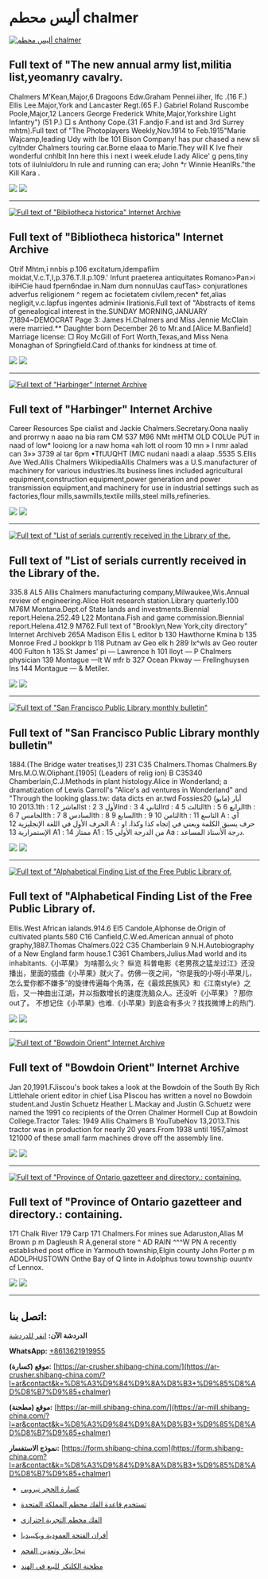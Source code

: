 # أليس محطم chalmer

<a href="https://swt.shibang-china.com/?l=ar&img&k=%D8%A3%D9%84%D9%8A%D8%B3+%D9%85%D8%AD%D8%B7%D9%85+chalmer" target="_blank">![أليس محطم chalmer](http://static.shibang-china.com/all-800x300/1311.jpg)</a>

## Full text of &quot;The new annual army list,militia list,yeomanry cavalry.
Chalmers M&#39;Kean,Major,6 Dragoons Edw.Graham Pennei.iiher, Ifc .(16 F.) Ellis Lee.Major,York and Lancaster Regt.(65 F.) Gabriel Roland Ruscombe Poole,Major,12 Lancers George Frederick White,Major,Yorkshire Light Infantry&quot;) (51 P.) □ s Anthony Cope.{31 F.andjo F.and ist and 3rd Surrey mhtm).Full text of &quot;The Photoplayers Weekly,Nov.1914 to Feb.1915&quot;Marie Wajcamp,leading Udy with Ibe 101 Bison Company! has pur chased a new sli cyltnder Chalmers touring car.Borne elaaa to Marie.They will K lve fheir wonderful cnhlbit Inn here this i next i week.elude l.ady Alice&#39; g pens,tiny tots of iiulniuldoru In rule and running can era; John *r Winnie HeanlRs.&quot;the Kill Kara .


<a href="https://whatsapp.shibangsoft.com/WhatsApp.php" target="_blank" title="WhatsApp">![](http://static.shibang-china.com/icon/whatsapp.png)</a> <a href="https://swt.shibang-china.com/?l=ar&icon&k=%D8%A3%D9%84%D9%8A%D8%B3+%D9%85%D8%AD%D8%B7%D9%85+chalmer" target="_blank">![](http://static.shibang-china.com/icon/chat-ar.png)</a>

---

<a href="https://swt.shibang-china.com/?l=ar&img&k=%D8%A3%D9%84%D9%8A%D8%B3+%D9%85%D8%AD%D8%B7%D9%85+chalmer" target="_blank">![Full text of &quot;Bibliotheca historica&quot; Internet Archive](http://static.shibang-china.com/all-800x300/318.jpg)</a>

## Full text of &quot;Bibliotheca historica&quot; Internet Archive
Otrif Mhtm,i nnbis p.106 excitatum,idempafiim moidat,V.c.T,I,p.376.T.II.p.109.&#39; Infunt praeterea antiquitates Romano&gt;Pan&gt;i ibiHCie haud fpern6ndae in.Nam dum nonnuUas caufTas&gt; conjuratlones adverfus religionem ^ regem ac focietatem civllem,recen* fet,alias negligit,v.c.lapfus ingentes admini« llrationis.Full text of &quot;Abstracts of items of genealogical interest in the.SUNDAY MORNING,JANUARY 7,1894~DEMOCRAT Page 3: James H.Chalmers and Miss Jennie McClain were married.** Daughter born December 26 to Mr.and.[Alice M.Banfield] Marriage license: □ Roy McGill of Fort Worth,Texas,and Miss Nena Monaghan of Springfield.Card of.thanks for kindness at time of.


<a href="https://whatsapp.shibangsoft.com/WhatsApp.php" target="_blank" title="WhatsApp">![](http://static.shibang-china.com/icon/whatsapp.png)</a> <a href="https://swt.shibang-china.com/?l=ar&icon&k=%D8%A3%D9%84%D9%8A%D8%B3+%D9%85%D8%AD%D8%B7%D9%85+chalmer" target="_blank">![](http://static.shibang-china.com/icon/chat-ar.png)</a>

---

<a href="https://swt.shibang-china.com/?l=ar&img&k=%D8%A3%D9%84%D9%8A%D8%B3+%D9%85%D8%AD%D8%B7%D9%85+chalmer" target="_blank">![Full text of &quot;Harbinger&quot; Internet Archive](http://static.shibang-china.com/all-800x300/1151.jpg)</a>

## Full text of &quot;Harbinger&quot; Internet Archive
Career Resources Spe cialist and Jackie Chalmers.Secretary.Oona naaliy and prorrwy n aaao na bia ram CM 537 M96 NMt mHTM OLD COLUe PUT in naad of low* looiong lor a naw homa «ah lott ol room 10 mn » I nmr aalad can 3»» 3739 al tar 6pm •TfUUQHT (MIC nudani naadi a alaap .5535 S.Ellis Ave Wed.Allis Chalmers WikipediaAllis Chalmers was a U.S.manufacturer of machinery for various industries.Its business lines included agricultural equipment,construction equipment,power generation and power transmission equipment,and machinery for use in industrial settings such as factories,flour mills,sawmills,textile mills,steel mills,refineries.


<a href="https://whatsapp.shibangsoft.com/WhatsApp.php" target="_blank" title="WhatsApp">![](http://static.shibang-china.com/icon/whatsapp.png)</a> <a href="https://swt.shibang-china.com/?l=ar&icon&k=%D8%A3%D9%84%D9%8A%D8%B3+%D9%85%D8%AD%D8%B7%D9%85+chalmer" target="_blank">![](http://static.shibang-china.com/icon/chat-ar.png)</a>

---

<a href="https://swt.shibang-china.com/?l=ar&img&k=%D8%A3%D9%84%D9%8A%D8%B3+%D9%85%D8%AD%D8%B7%D9%85+chalmer" target="_blank">![Full text of &quot;List of serials currently received in the Library of the.](http://static.shibang-china.com/all-800x300/285.jpg)</a>

## Full text of &quot;List of serials currently received in the Library of the.
335.8 AL5 Allis Chalmers manufacturing company,Milwaukee,Wis.Annual review of engineering.Alice Holt research station.Library quarterly.100 M76M Montana.Dept.of State lands and investments.Biennial report.Helena.252.49 L22 Montana.Fish and game commission.Biennial report.Helena.412.9 M762.Full text of &quot;Brooklyn,New York,city directory&quot; Internet Archiveb 265A Madison Ellis L editor b 130 Hawthorne Kmina b 135 Monroe Fred J bookkpr b 118 Putnam av Geo elk h 289 Ix^wls av Geo router 400 Fulton h 135.St James&#39; pi — Lawrence h 101 lloyt — P Chalmers physician 139 Montague —It W mfr b 327 Ocean Pkway — Frellnghuysen Ins 144 Montague — &amp; Metiler.


<a href="https://whatsapp.shibangsoft.com/WhatsApp.php" target="_blank" title="WhatsApp">![](http://static.shibang-china.com/icon/whatsapp.png)</a> <a href="https://swt.shibang-china.com/?l=ar&icon&k=%D8%A3%D9%84%D9%8A%D8%B3+%D9%85%D8%AD%D8%B7%D9%85+chalmer" target="_blank">![](http://static.shibang-china.com/icon/chat-ar.png)</a>

---

<a href="https://swt.shibang-china.com/?l=ar&img&k=%D8%A3%D9%84%D9%8A%D8%B3+%D9%85%D8%AD%D8%B7%D9%85+chalmer" target="_blank">![Full text of &quot;San Francisco Public Library monthly bulletin&quot;](http://static.shibang-china.com/all-800x300/165.jpg)</a>

## Full text of &quot;San Francisco Public Library monthly bulletin&quot;
1884.(The Bridge water treatises,1) 231 C35 Chalmers.Thomas Chalmers.By Mrs.M.O.W.Oliphant.[1905] (Leaders of relig ion) B C35340 Chamberlain,C.J.Methods in plant histology.Alice in Wonderland; a dramatization of Lewis Carroll&#39;s &quot;Alice&#39;s ad ventures in Wonderland&quot; and &quot;Through the looking glass.tw: data dicts en ar.twd Fossies20 أيار (مايو) 2013.1 10th : العاشر 2 1st : الأول 3 2nd : الثاني 4 3rd : الثالث 5 4th : الرابع 6 5th : الخامس 7 6th : السادس 8 7th : السابع 9 8th : الثامن 10 9th : التاسع 11 A : آي الحرف الأول في اللغة الإنجليزية 12 A : حرف يسبق الكلمة ويعني في إتجاه كذا وكذا، او الإستمرارية 13 A1 : ممتاز 14 A1 : من الدرجة الأولى 15 Aa : درجة الأستاذ المساعد.


<a href="https://whatsapp.shibangsoft.com/WhatsApp.php" target="_blank" title="WhatsApp">![](http://static.shibang-china.com/icon/whatsapp.png)</a> <a href="https://swt.shibang-china.com/?l=ar&icon&k=%D8%A3%D9%84%D9%8A%D8%B3+%D9%85%D8%AD%D8%B7%D9%85+chalmer" target="_blank">![](http://static.shibang-china.com/icon/chat-ar.png)</a>

---

<a href="https://swt.shibang-china.com/?l=ar&img&k=%D8%A3%D9%84%D9%8A%D8%B3+%D9%85%D8%AD%D8%B7%D9%85+chalmer" target="_blank">![Full text of &quot;Alphabetical Finding List of the Free Public Library of.](http://static.shibang-china.com/all-800x300/1200.jpg)</a>

## Full text of &quot;Alphabetical Finding List of the Free Public Library of.
Ellis.West African ialands.914.6 EI5 Candole,Alphonse de.Origin of cultivated plants.580 C16 Canfield,C.W.ed.American annual of photo graphy,1887.Thomas Chalmers.022 C35 Chamberlain 9 N.H.Autobiography of a New England farm house.1 C361 Chambers,Julius.Mad world and its inhabitants.《小苹果》 为啥那么火？ 纵览 科普电影《老男孩之猛龙过江》还没播出，里面的插曲《小苹果》就火了。仿佛一夜之间，“你是我的小呀小苹果儿，怎么爱你都不嫌多”的旋律传遍每个角落，在《最炫民族风》和《江南style》之后，又一神曲出江湖，并以指数增长的速度洗脑众人。还没听《小苹果》？那你out了。 不想记住《小苹果》也难.《小苹果》到底会有多火？找找微博上的热门.


<a href="https://whatsapp.shibangsoft.com/WhatsApp.php" target="_blank" title="WhatsApp">![](http://static.shibang-china.com/icon/whatsapp.png)</a> <a href="https://swt.shibang-china.com/?l=ar&icon&k=%D8%A3%D9%84%D9%8A%D8%B3+%D9%85%D8%AD%D8%B7%D9%85+chalmer" target="_blank">![](http://static.shibang-china.com/icon/chat-ar.png)</a>

---

<a href="https://swt.shibang-china.com/?l=ar&img&k=%D8%A3%D9%84%D9%8A%D8%B3+%D9%85%D8%AD%D8%B7%D9%85+chalmer" target="_blank">![Full text of &quot;Bowdoin Orient&quot; Internet Archive](http://static.shibang-china.com/all-800x300/1455.jpg)</a>

## Full text of &quot;Bowdoin Orient&quot; Internet Archive
Jan 20,1991.FJiscou&#39;s book takes a look at the Bowdoin of the South By Rich Littlehale orient editor in chief Lisa Pliscou has written a novel no Bowdoin student.and Justin Schuetz Heather L.Mackay and Justin G.Schuetz were named the 1991 co recipients of the Orren Chalmer Hormell Cup at Bowdoin College.Tractor Tales: 1949 Allis Chalmers B YouTubeNov 13,2013.This tractor was in production for nearly 20 years.From 1938 until 1957,almost 121000 of these small farm machines drove off the assembly line.


<a href="https://whatsapp.shibangsoft.com/WhatsApp.php" target="_blank" title="WhatsApp">![](http://static.shibang-china.com/icon/whatsapp.png)</a> <a href="https://swt.shibang-china.com/?l=ar&icon&k=%D8%A3%D9%84%D9%8A%D8%B3+%D9%85%D8%AD%D8%B7%D9%85+chalmer" target="_blank">![](http://static.shibang-china.com/icon/chat-ar.png)</a>

---

<a href="https://swt.shibang-china.com/?l=ar&img&k=%D8%A3%D9%84%D9%8A%D8%B3+%D9%85%D8%AD%D8%B7%D9%85+chalmer" target="_blank">![Full text of &quot;Province of Ontario gazetteer and directory.: containing.](http://static.shibang-china.com/all-800x300/1317.jpg)</a>

## Full text of &quot;Province of Ontario gazetteer and directory.: containing.
171 Chalk River 179 Carp 171 Chalmers.For mines sue Adaruston,Alias M Brown p m Dagleush R A,general store ^ AD RAIN ^^^W PN A recently established post office in Yarmouth township,Elgin county John Porter p m ADOLPHUSTOWN Onthe Bay of Q linte in Adolphus towu township ouuntv cf Lennox.

<a href="https://whatsapp.shibangsoft.com/WhatsApp.php" target="_blank" title="WhatsApp">![](http://static.shibang-china.com/icon/whatsapp.png)</a> <a href="https://swt.shibang-china.com/?l=ar&icon&k=%D8%A3%D9%84%D9%8A%D8%B3+%D9%85%D8%AD%D8%B7%D9%85+chalmer" target="_blank">![](http://static.shibang-china.com/icon/chat-ar.png)</a>

---
## اتصل بنا:

**الدردشة الآن:** [انقر للدردشة](https://swt.shibang-china.com?l=ar&contact&k=%D8%A3%D9%84%D9%8A%D8%B3+%D9%85%D8%AD%D8%B7%D9%85+chalmer)

**WhatsApp:**  [+8613621919955](https://whatsapp.shibangsoft.com/WhatsApp.php)

**موقع (كسارة):** [https://ar-crusher.shibang-china.com/](https://ar-crusher.shibang-china.com/?l=ar&contact&k=%D8%A3%D9%84%D9%8A%D8%B3+%D9%85%D8%AD%D8%B7%D9%85+chalmer)

**موقع (مطحنة):** [https://ar-mill.shibang-china.com/](https://ar-mill.shibang-china.com/?l=ar&contact&k=%D8%A3%D9%84%D9%8A%D8%B3+%D9%85%D8%AD%D8%B7%D9%85+chalmer)

**نموذج الاستفسار:** [https://form.shibang-china.com](https://form.shibang-china.com?l=ar&contact&k=%D8%A3%D9%84%D9%8A%D8%B3+%D9%85%D8%AD%D8%B7%D9%85+chalmer)

* [كسارة الحجر نيروبي](../29/%D9%83%D8%B3%D8%A7%D8%B1%D8%A9%20%D8%A7%D9%84%D8%AD%D8%AC%D8%B1%20%D9%86%D9%8A%D8%B1%D9%88%D8%A8%D9%8A.md)

* [تستخدم قاعدة الفك محطم المملكة المتحدة](../29/%D8%AA%D8%B3%D8%AA%D8%AE%D8%AF%D9%85%20%D9%82%D8%A7%D8%B9%D8%AF%D8%A9%20%D8%A7%D9%84%D9%81%D9%83%20%D9%85%D8%AD%D8%B7%D9%85%20%D8%A7%D9%84%D9%85%D9%85%D9%84%D9%83%D8%A9%20%D8%A7%D9%84%D9%85%D8%AA%D8%AD%D8%AF%D8%A9.md)

* [الفك محطم التجربة احترازي](../29/%D8%A7%D9%84%D9%81%D9%83%20%D9%85%D8%AD%D8%B7%D9%85%20%D8%A7%D9%84%D8%AA%D8%AC%D8%B1%D8%A8%D8%A9%20%D8%A7%D8%AD%D8%AA%D8%B1%D8%A7%D8%B2%D9%8A.md)

* [أفران الفتحة العمودية ويكيبيديا](../26/%D8%A3%D9%81%D8%B1%D8%A7%D9%86%20%D8%A7%D9%84%D9%81%D8%AA%D8%AD%D8%A9%20%D8%A7%D9%84%D8%B9%D9%85%D9%88%D8%AF%D9%8A%D8%A9%20%D9%88%D9%8A%D9%83%D9%8A%D8%A8%D9%8A%D8%AF%D9%8A%D8%A7.md)

* [تيجا بيلار وتعدين الفحم](../29/%D8%AA%D9%8A%D8%AC%D8%A7%20%D8%A8%D9%8A%D9%84%D8%A7%D8%B1%20%D9%88%D8%AA%D8%B9%D8%AF%D9%8A%D9%86%20%D8%A7%D9%84%D9%81%D8%AD%D9%85.md)

* [مطحنة الكلنكر للبيع في الهند](../30/%D9%85%D8%B7%D8%AD%D9%86%D8%A9%20%D8%A7%D9%84%D9%83%D9%84%D9%86%D9%83%D8%B1%20%D9%84%D9%84%D8%A8%D9%8A%D8%B9%20%D9%81%D9%8A%20%D8%A7%D9%84%D9%87%D9%86%D8%AF.md)